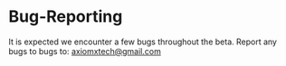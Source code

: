 # Bug-Reporting

It is expected we encounter a few bugs throughout the beta. Report any bugs to bugs to: axiomxtech@gmail.com
